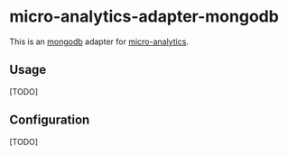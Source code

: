 # micro-analytics-adapter-mongodb

This is an [mongodb](https://www.mongodb.com/) adapter for [micro-analytics](https://github.com/micro-analytics).

## Usage

[TODO]

## Configuration

[TODO]
